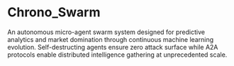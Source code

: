 # Chrono_Swarm
An autonomous micro-agent swarm system designed for predictive analytics and market domination through continuous machine learning evolution. Self-destructing agents ensure zero attack surface while A2A protocols enable distributed intelligence gathering at unprecedented scale.
